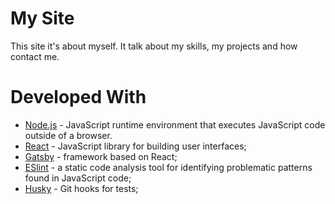 # My Site
This site it's about myself. It talk about my skills, my projects and how contact me.  

# Developed With
* [Node.js](https://nodejs.org) - JavaScript runtime environment that executes JavaScript code outside of a browser.
* [React](https://reactjs.org) - JavaScript library for building user interfaces;
* [Gatsby](https://www.gatsbyjs.org/) -  framework based on React;
* [ESlint](https://eslint.org/) - a static code analysis tool for identifying problematic patterns found in JavaScript code;
* [Husky](https://github.com/typicode/husky) - Git hooks for tests;
